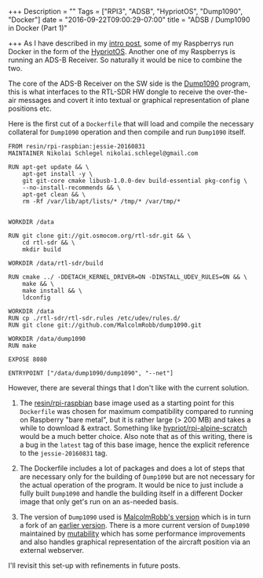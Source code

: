 +++
Description = ""
Tags = ["RPI3", "ADSB", "HypriotOS", "Dump1090", "Docker"]
date = "2016-09-22T09:00:29-07:00"
title = "ADSB / Dump1090 in Docker (Part 1)"

+++
As I have described in my [intro post](/2016/08/31/intro/ "Intro"),
some of my Raspberrys run Docker in the form of the 
[HypriotOS](http://blog.hypriot.com "HypriotOS Blog"). Another one of my
Raspberrys is running an ADS-B Receiver. So naturally it would be nice to
combine the two.

The core of the ADS-B Receiver on the SW side is the 
[Dump1090](https://github.com/MalcolmRobb/dump1090 "Dump1090") program, 
this is what interfaces to the RTL-SDR HW dongle to receive the 
over-the-air messages and covert it into textual or graphical 
representation of plane positions etc.

Here is the first cut of a `Dockerfile` that will load and compile
the necessary collateral for `Dump1090` operation and then compile and
run `Dump1090` itself.

```
FROM resin/rpi-raspbian:jessie-20160831
MAINTAINER Nikolai Schlegel nikolai.schlegel@gmail.com

RUN apt-get update && \
    apt-get install -y \
    git git-core cmake libusb-1.0.0-dev build-essential pkg-config \
    --no-install-recommends && \
    apt-get clean && \
    rm -Rf /var/lib/apt/lists/* /tmp/* /var/tmp/*


WORKDIR /data

RUN git clone git://git.osmocom.org/rtl-sdr.git && \
    cd rtl-sdr && \
    mkdir build

WORKDIR /data/rtl-sdr/build

RUN cmake ../ -DDETACH_KERNEL_DRIVER=ON -DINSTALL_UDEV_RULES=ON && \
    make && \
    make install && \
    ldconfig

WORKDIR /data
RUN cp ./rtl-sdr/rtl-sdr.rules /etc/udev/rules.d/
RUN git clone git://github.com/MalcolmRobb/dump1090.git

WORKDIR /data/dump1090
RUN make

EXPOSE 8080

ENTRYPOINT ["/data/dump1090/dump1090", "--net"]
```

However, there are several things that I don't like with the current
solution.

1. The [resin/rpi-raspbian](https://hub.docker.com/r/resin/rpi-raspbian/ "resin/rpi-raspbian")
base image used as a starting point for this `Dockerfile` was chosen for
maximum compatibility compared to running on Raspberry "bare metal", but
it is rather large (> 200 MB) and takes a while to download & extract. 
Something like [hypriot/rpi-alpine-scratch](https://hub.docker.com/r/hypriot/rpi-alpine-scratch/ "hypriot/rpi-alpine-scratch")
would be a much better choice. Also note that as of this writing, there is a bug
in the `latest` tag of this base image, hence the explicit reference to the
`jessie-20160831` tag.

2. The Dockerfile includes a lot of packages and does a lot of steps
that are necessary only for the building of `Dump1090` but are not 
necessary for the actual operation of the program. It would be
nice to just include a fully built `Dump1090` and handle the building
itself in a different Docker image that only get's run on an as-needed basis.

3. The version of `Dump1090` used is 
[MalcolmRobb's version](https://github.com/MalcolmRobb/dump1090 "MalcomRobb's Dump1090")
which is in turn a fork of an 
[earlier version](https://github.com/antirez/dump1090 "Antirez Dump1090").
There is a more current version of `Dump1090` maintained by 
[mutability](https://github.com/mutability/dump1090 "Mutability Dump1090") which
has some performance improvements and also handles graphical representation
of the aircraft position via an external webserver.   

I'll revisit this set-up with refinements in future posts.
